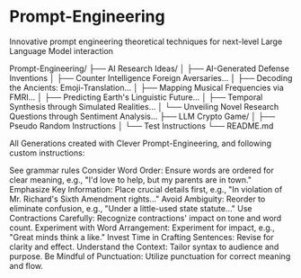 # Prompt-Engineering
Innovative prompt engineering theoretical techniques for next-level Large Language Model interaction


Prompt-Engineering/
├── AI Research Ideas/
│   ├── AI-Generated Defense Inventions
│   ├── Counter Intelligence Foreign Aversaries...
│   ├── Decoding the Ancients: Emoji-Translation...
│   ├── Mapping Musical Frequencies via FMRI...
│   ├── Predicting Earth's Linguistic Future...
│   ├── Temporal Synthesis through Simulated Realities...
│   └── Unveiling Novel Research Questions through Sentiment Analysis...
├── LLM Crypto Game/
│   ├── Pseudo Random Instructions
│   └── Test Instructions
└── README.md

All Generations created with Clever Prompt-Engineering, and following custom instructions:

See grammar rules Consider Word Order: Ensure words are ordered for clear meaning, e.g., "I'd love to help, but my parents are in town."
Emphasize Key Information: Place crucial details first, e.g., "In violation of Mr. Richard's Sixth Amendment rights..."
Avoid Ambiguity: Reorder to eliminate confusion, e.g., "Under a little-used state statute..."
Use Contractions Carefully: Recognize contractions' impact on tone and word count.
Experiment with Word Arrangement: Experiment for impact, e.g., "Great minds think a  like."
Invest Time in Crafting Sentences: Revise for clarity and effect.
Understand the Context: Tailor syntax to audience and purpose.
Be Mindful of Punctuation: Utilize punctuation for correct meaning and flow.
